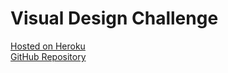 # Visual Design Challenge

[Hosted on Heroku](https://vvdc.herokuapp.com/)<br>
[GitHub Repository](https://github.com/cwithac/verbal_visual_designchallenge)
